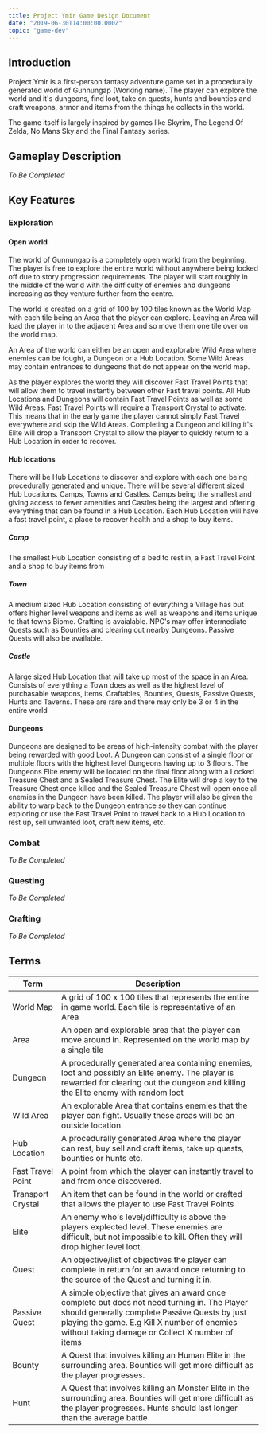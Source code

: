 ```yaml
---
title: Project Ymir Game Design Document
date: "2019-06-30T14:00:00.000Z"
topic: "game-dev"
---
```


## Introduction

Project Ymir is a first-person fantasy adventure game set in a procedurally generated world of Gunnungap (Working name). The player can explore the world and it's dungeons, find loot, take on quests, hunts and bounties and craft weapons, armor and items from the things he collects in the world.

The game itself is largely inspired by games like Skyrim, The Legend Of Zelda, No Mans Sky and the Final Fantasy series.

## Gameplay Description

*To Be Completed*

## Key Features

### Exploration

#### Open world

The world of Gunnungap is a completely open world from the beginning. The player is free to explore the entire world without anywhere being locked off due to story progression requirements. The player will start roughly in the middle of the world with the difficulty of enemies and dungeons increasing as they venture further from the centre.

The world is created on a grid of 100 by 100 tiles known as the World Map with each tile being an Area that the player can explore. Leaving an Area will load the player in to the adjacent Area and so move them one tile over on the world map.

An Area of the world can either be an open and explorable Wild Area where enemies can be fought, a Dungeon or a Hub Location. Some Wild Areas may contain entrances to dungeons that do not appear on the world map.

As the player explores the world they will discover Fast Travel Points that will allow them to travel instantly between other Fast travel points. All Hub Locations and Dungeons will contain Fast Travel Points as well as some Wild Areas. Fast Travel Points will require a Transport Crystal to activate. This means that in the early game the player cannot simply Fast Travel everywhere and skip the Wild Areas. Completing a Dungeon and killing it's Elite will drop a Transport Crystal to allow the player to quickly return to a Hub Location in order to recover.

#### Hub locations

There will be Hub Locations to discover and explore with each one being procedurally generated and unique. There will be several different sized Hub Locations. Camps, Towns and Castles. Camps being the smallest and giving access to fewer amenities and Castles being the largest and offering everything that can be found in a Hub Location. Each Hub Location will have a fast travel point, a place to recover health and a shop to buy items.

##### Camp

The smallest Hub Location consisting of a bed to rest in, a Fast Travel Point and a shop to buy items from

##### Town

A medium sized Hub Location consisting of everything a Village has but offers higher level weapons and items as well as weapons and items unique to that towns Biome. Crafting is avaialable. NPC's may offer intermediate Quests such as Bounties and clearing out nearby Dungeons. Passive Quests will also be available.

##### Castle

A large sized Hub Location that will take up most of the space in an Area. Consists of everything a Town does as well as the highest level of purchasable weapons, items, Craftables, Bounties, Quests, Passive Quests, Hunts and Taverns. These are rare and there may only be 3 or 4 in the entire world

#### Dungeons

Dungeons are designed to be areas of high-intensity combat with the player being rewarded with good Loot. A Dungeon can consist of a single floor or multiple floors with the highest level Dungeons having up to 3 floors. The Dungeons Elite enemy will be located on the final floor along with a Locked Treasure Chest and a Sealed Treasure Chest. The Elite will drop a key to the Treasure Chest once killed and the Sealed Treasure Chest will open once all enemies in the Dungeon have been killed. The player will also be given the ability to warp back to the Dungeon entrance so they can continue exploring or use the Fast Travel Point to travel back to a Hub Location to rest up, sell unwanted
loot, craft new items, etc.

### Combat

*To Be Completed*

### Questing

*To Be Completed*

### Crafting

*To Be Completed*

## Terms

| Term | Description |
|--|--|
| World Map | A grid of 100 x 100 tiles that represents the entire in game world. Each tile is representative of an Area |
| Area | An open and explorable area that the player can move around in. Represented on the world map by a single tile|
| Dungeon | A procedurally generated area containing enemies, loot and possibly an Elite enemy. The player is rewarded for clearing out the dungeon and killing the Elite enemy with random loot |
| Wild Area | An explorable Area that contains enemies that the player can fight. Usually these areas will be an outside location. |
| Hub Location | A procedurally generated Area where the player can rest, buy sell and craft items, take up quests, bounties or hunts etc. |
| Fast Travel Point | A point from which the player can instantly travel to and from once discovered. |
| Transport Crystal | An item that can be found in the world or crafted that allows the player to use Fast Travel Points |
| Elite | An enemy who's level/difficulty is above the players explected level. These enemies are difficult, but not impossible to kill. Often they will drop higher level loot.|
| Quest | An objective/list of objectives the player can complete in return for an award once returning to the source of the Quest and turning it in. |
| Passive Quest | A simple objective that gives an award once complete but does not need turning in. The Player should generally complete Passive Quests by just playing the game. E.g Kill X number of enemies without taking damage or Collect X number of items |
| Bounty | A Quest that involves killing an Human Elite in the surrounding area. Bounties will get more difficult as the player progresses. |
| Hunt | A Quest that involves killing an Monster Elite in the surrounding area. Bounties will get more difficult as the player progresses. Hunts should last longer than the average battle |
